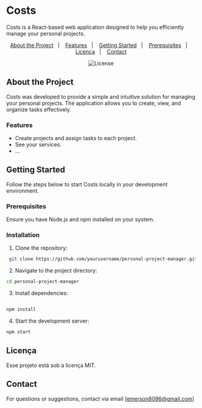 # Costs

Costs is a React-based web application designed to help you efficiently manage your personal projects.

<p align="center">
  <a href="#about-the-project">About the Project</a>&nbsp;&nbsp;&nbsp;|&nbsp;&nbsp;&nbsp;
  <a href="#features">Features</a>&nbsp;&nbsp;&nbsp;|&nbsp;&nbsp;&nbsp;
  <a href="#getting-started">Getting Started</a>&nbsp;&nbsp;&nbsp;|&nbsp;&nbsp;&nbsp;
  <a href="#prerequisites">Prerequisites</a>&nbsp;&nbsp;&nbsp;|&nbsp;&nbsp;&nbsp;
  <a href="#licença">Licença</a>&nbsp;&nbsp;&nbsp;|&nbsp;&nbsp;&nbsp;
  <a href="#contact">Contact</a>
</p>

<p align="center">
  <img alt="License" src="https://img.shields.io/static/v1?label=license&message=MIT&color=49AA26&labelColor=000000">
</p>

## About the Project

Costs was developed to provide a simple and intuitive solution for managing your personal projects. The application allows you to create, view, and organize tasks effectively.

### Features

- Create projects and assign tasks to each project.
- See your services.
- ...

## Getting Started

Follow the steps below to start Costs locally in your development environment.

### Prerequisites

Ensure you have Node.js and npm installed on your system.

### Installation

1. Clone the repository:

```bash
 git clone https://github.com/yourusername/personal-project-manager.git

```

2. Navigate to the project directory:

```bash
cd personal-project-manager
```

3. Install dependencies:

```bash

npm install
```

4. Start the development server:

```bash
npm start
```

## Licença

Esse projeto está sob a licença MIT.

## Contact

For questions or suggestions, contact via email [emerson8096@gmail.com]
